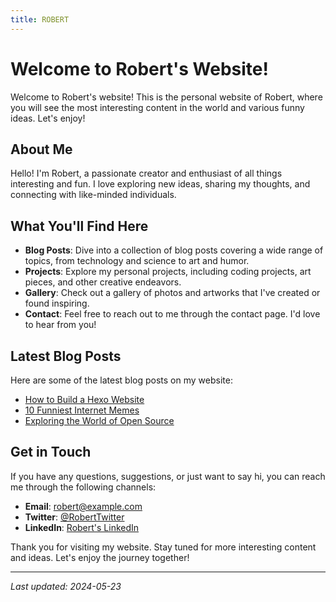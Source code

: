```yaml
---
title: ROBERT
---
```


# Welcome to Robert's Website!

Welcome to Robert's website! This is the personal website of Robert, where you will see the most interesting content in the world and various funny ideas. Let's enjoy!

## About Me

Hello! I'm Robert, a passionate creator and enthusiast of all things interesting and fun. I love exploring new ideas, sharing my thoughts, and connecting with like-minded individuals.

## What You'll Find Here

- **Blog Posts**: Dive into a collection of blog posts covering a wide range of topics, from technology and science to art and humor.
- **Projects**: Explore my personal projects, including coding projects, art pieces, and other creative endeavors.
- **Gallery**: Check out a gallery of photos and artworks that I've created or found inspiring.
- **Contact**: Feel free to reach out to me through the contact page. I'd love to hear from you!

## Latest Blog Posts

Here are some of the latest blog posts on my website:

- [How to Build a Hexo Website](path/to/your/post)
- [10 Funniest Internet Memes](path/to/your/post)
- [Exploring the World of Open Source](path/to/your/post)

## Get in Touch

If you have any questions, suggestions, or just want to say hi, you can reach me through the following channels:

- **Email**: [robert@example.com](mailto:robert@example.com)
- **Twitter**: [@RobertTwitter](https://twitter.com/RobertTwitter)
- **LinkedIn**: [Robert's LinkedIn](https://www.linkedin.com/in/robertslinkedin/)

Thank you for visiting my website. Stay tuned for more interesting content and ideas. Let's enjoy the journey together!

---

*Last updated: 2024-05-23*




